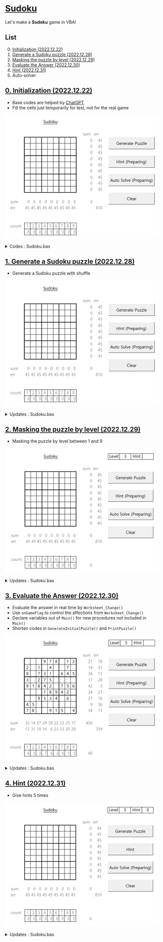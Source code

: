 # [Sudoku](../README.md#sudoku)

Let's make a **Sudoku** game in VBA!


## List

0. [Initialization (2022.12.22)](#0-initialization-20221222)
1. [Generate a Sudoku puzzle (2022.12.28)](#1-generate-a-sudoku-puzzle-20221228)
2. [Masking the puzzle by level (2022.12.29)](#2-masking-the-puzzle-by-level-20221229)
3. [Evaluate the Answer (2022.12.30)](#3-evaluate-the-answer-20221230)
4. [Hint (2022.12.31)](#4-hint-20221231)
5. Auto-solver


## [0. Initialization (2022.12.22)](#list)

  - Base codes are helped by [ChatGPT](https://github.com/kimpro82/MyGame/issues/56#issuecomment-1363135037)
  - Fill the cells just temporarily for test, not for the real game

  ![Initialization](./Images/VBA_Sudoku_Init.gif)

  <details>
    <summary>Codes : Sudoku.bas</summary>

  ```vba
  Option Explicit
  ```
  ```vba
  Private Sub GenerateSudoku()

      ' Set zeroPiont to start 9x9 matrix
      Dim zeroPoint As Range
      Call GetZeroPoint(zeroPoint)

      Dim sudoku(1 To 9, 1 To 9) As Integer

      ' Initialize the Sudoku array with zeros
      Dim i As Integer, j As Integer
      For i = 1 To 9
          For j = 1 To 9
              sudoku(i, j) = 0
          Next j
      Next i

      ' Generate the Sudoku puzzle
      Call GeneratePuzzle(sudoku)

      ' Print the Sudoku puzzle to the sheet
      Call PrintPuzzle(sudoku, zeroPoint)

  End Sub
  ```
  ```vba
  Private Sub GetZeroPoint(ByRef zeroPoint As Range)

      Set zeroPoint = Range("C5")

  End Sub
  ```
  ```vba
  Private Sub GeneratePuzzle(ByRef puzzle As Variant)

      ' Temporary; to be advanced
      Dim i As Integer, j As Integer
      For i = 1 To 9
          For j = 1 To 9
              puzzle(i, j) = Int(Rnd * 9) + 1
          Next j
      Next i

  End Sub
  ```
  ```vba
  Private Sub PrintPuzzle(ByRef puzzle As Variant, ByRef zeroPoint As Range)

      ' Print the puzzle to the sheet
      Dim i As Integer, j As Integer
      For i = 1 To 9
          For j = 1 To 9
              zeroPoint.Offset(i - 1, j - 1).Value = puzzle(i, j)
          Next j
      Next i

  End Sub
  ```
  ```vba
  Private Sub Hint()

      Debug.Print "Hint function is not completed yet"
      ' Debug.Print Me.Name & "() is not completed yet"                           ' Me.Name : "Soduku"

  End Sub
  ```
  ```vba
  Private Sub AutoSolve()

      Debug.Print "Auto Solve function is not completed yet"

  End Sub
  ```
  ```vba
  Private Sub Clear()

      Dim zeroPoint As Range
      Call GetZeroPoint(zeroPoint)

      Dim Rng As Range
      Set Rng = zeroPoint.Resize(9, 9)

      With Rng
          .ClearContents
      End With

  End Sub
  ```
  ```vba
  ' Buttons

  Private Sub btnGenerate_Click()

      Call GenerateSudoku

  End Sub


  Private Sub btnHint_Click()

      Call Hint

  End Sub


  Private Sub btnAutoSolve_Click()

      Call AutoSolve

  End Sub


  Private Sub btnClear_Click()

      Call Clear

  End Sub
  ```
  </details>


## [1. Generate a Sudoku puzzle (2022.12.28)](#list)

  - Generate a Sudoku puzzle with shuffle

  ![Shuffle](./Images/VBA_Sudoku_Shuffle.gif)

  <details>
    <summary>Updates : Sudoku.bas</summary>

  ```vba
  Private Sub GenerateSudoku()

      ' Set zeroPiont to start 9x9 matrix
      Dim zeroPoint As Range
      Call GetZeroPoint(zeroPoint)

      ' Initialize the Sudoku array before shuffle
      Dim sudoku(1 To 9, 1 To 9) As Integer
      Call GenerateInitialPuzzle(sudoku)

      ' Shuffle the puzzle
      Call ShufflePuzzle(sudoku)

      ' Print the Sudoku puzzle to the sheet
      Call PrintPuzzle(sudoku, zeroPoint)

  End Sub
  ```
  ```vba
  Private Sub GenerateInitialPuzzle(ByRef puzzle As Variant)

      ' Update (2022.12.28); it seems not minimized but anyway works
      Dim i As Integer, j As Integer, starting As Integer
      For i = 1 To 9
          If i < 4 Then
              starting = (i - 1) * 3 Mod 9
          ElseIf i < 7 Then
              starting = ((i - 1) * 3 + 1) Mod 9
          Else
              starting = ((i - 1) * 3 + 2) Mod 9
          End If

          For j = 1 To 9
              puzzle(i, j) = (starting + j - 1) Mod 9 + 1
          Next j
      Next i

  End Sub
  ```
  ```vba
  Private Sub ShufflePuzzle(ByRef puzzle As Variant)

      Dim n As Integer
      n = 100

      Dim i As Integer, j As Integer
      Dim a As Integer, b As Integer, temp(1 To 9) As Integer
      For i = 1 To n
          a = Int(Rnd * 9) + 1
          b = Int((a - 1) / 3) * 3 + Int(Rnd * 3) + 1                             ' quite proud code …… !

          For j = 1 To 9
              If i Mod 2 = 0 Then
                  temp(j) = puzzle(a, j)
                  puzzle(a, j) = puzzle(b, j)
                  puzzle(b, j) = temp(j)
              Else
                  temp(j) = puzzle(j, a)
                  puzzle(j, a) = puzzle(j, b)
                  puzzle(j, b) = temp(j)
              End If
          Next j
      Next i

  End Sub
  ```
  </details>


## [2. Masking the puzzle by level (2022.12.29)](#list)

  - Masking the puzzle by level between 1 and 9

  ![Shuffle](./Images/VBA_Sudoku_Masking.gif)

  <details>
    <summary>Updates : Sudoku.bas</summary>

  ```vba
  Private Sub GenerateSudoku()

      ' Set parameters
      Dim zeroPoint As Range, level As Integer, hintNum As Integer
      Call GetZeroPoint(zeroPoint)                                                ' Set zeroPiont to start 9x9 matrix
      Call GetLevel(level)                                                        ' Set level to determine how much masking
      Call GetHintNum(hintNum)                                                    ' Set the number how much hints are given

      ' Initialize the Sudoku array before shuffle
      Dim sudoku(1 To 9, 1 To 9) As Integer
      Call GenerateInitialPuzzle(sudoku)

      ' Shuffle the puzzle
      Call ShufflePuzzle(sudoku)

      ' Masking the puzzle by the level
      Dim sudokuMask(1 To 9, 1 To 9) As Integer
      Call MaskingPuzzle(sudoku, sudokuMask, level)

      ' Print the Sudoku puzzle to the sheet
      Call PrintPuzzle(sudokuMask, zeroPoint)

  End Sub
  ```
  ```vba
  Private Sub GetLevel(ByRef level As Integer)

      level = Range("R2")

  End Sub
  ```
  ```vba
  Private Sub GetHintNum(ByRef hintNum As Integer)

      hintNum = Range("V2")

  End Sub
  ```
  ```vba
  Private Sub MaskingPuzzle(ByRef puzzle As Variant, ByRef puzzleMask As Variant, ByRef level As Integer)

      Dim i As Integer, j As Integer
      For i = 1 To 9
          For j = 1 To 9
              If Int(Rnd * 10) >= level Then
                  puzzleMask(i, j) = puzzle(i, j)
              Else
                  puzzleMask(i, j) = 0
              End If
          Next j
      Next i

  End Sub
  ```
  ```vba
  Private Sub PrintPuzzle(ByRef puzzle As Variant, ByRef zeroPoint As Range)

      ' Print the puzzle to the sheet
      Dim i As Integer, j As Integer
      For i = 1 To 9
          For j = 1 To 9
              If puzzle(i, j) <> 0 Then
                  zeroPoint.Offset(i - 1, j - 1).Value = puzzle(i, j)
              Else
                  zeroPoint.Offset(i - 1, j - 1).Value = ""
              End If
          Next j
      Next i

  End Sub
  ```
  </details>


## [3. Evaluate the Answer (2022.12.30)](#list)

  - Evaluate the answer in real time by `Worksheet_Change()`
  - Use `onGameFlag` to control the affections from `Worksheet_Change()`
  - Declare variables out of `Main()` for new procedures not included in `Main()`
  - Shorten codes in `GenerateInitialPuzzle()` and `PrintPuzzle()`

  ![Evaluation](./Images/VBA_Sudoku_Evaluate.gif)

  <details>
    <summary>Updates : Sudoku.bas</summary>

  ```vba
  ' Update (2022.12.30) : Move the Declaration locations out of Main()
  Private Sudoku(1 To 9, 1 To 9)      As Integer
  Private sudokuMask(1 To 9, 1 To 9)  As Integer
  Private sudokuAnswer()              As Integer                                  ' The new array should not be fixed

  Private zeroPoint                   As Range                                    ' zeroPiont     : to start 9x9 matrix
  Private level                       As Integer                                  ' level         : determine how much masking
  Private hintNum                     As Integer                                  ' hintNum       : the number how much hints are given
  Private onGameFlag                  As Boolean                                  ' onGameFlag    : do not run intersect() when False
  ```
  ```vba
  ' Update (2022.12.30) : Rename GenerateSudoku() to Main()
  Private Sub Main()

      ' Set parameters
      Call SetParameters(zeroPoint, level, hintNum)

      ' Initialize the Sudoku array before shuffle
      Call GenerateInitialPuzzle(Sudoku)

      ' Shuffle the puzzle
      Call ShufflePuzzle(Sudoku)

      ' Masking the puzzle by the level
      Call MaskingPuzzle(Sudoku, sudokuMask, level)

      ' Evaluate the answer
      sudokuAnswer = sudokuMask
      ' EvaluatePuzzle() runs through Worksheet_Change()

      ' Print the Sudoku puzzle to the sheet
      onGameFlag = False
          Call PrintPuzzle(sudokuAnswer, zeroPoint)
      onGameFlag = True

  End Sub
  ```
  ```vba
  ' Update (2022.12.30) : Merge 3 procedures for each parameter
  Private Sub SetParameters(ByRef zeroPoint As Range, ByRef level As Integer, ByRef hintNum As Integer)

      Set zeroPoint = Range("C5")
      level = Range("R2")
      hintNum = Range("V2")

  End Sub
  ```
  ```vba
  Private Sub GenerateInitialPuzzle(ByRef puzzle As Variant)

      zeroPoint.Offset(-1, 0).Value = ""

      
      Dim i As Integer, j As Integer, starting As Integer
      For i = 1 To 9
          ' Update (2022.12.30) : More compact code
          starting = (i - 1) * 3 Mod 9 + (i - 1) / 3

  '        Old Ver. (2022.12.28) : it seems not minimized but anyway works
  '        If i < 4 Then
  '            starting = (i - 1) * 3 Mod 9
  '        ElseIf i < 7 Then
  '            starting = ((i - 1) * 3 + 1) Mod 9
  '        Else
  '            starting = ((i - 1) * 3 + 2) Mod 9
  '        End If

          For j = 1 To 9
              puzzle(i, j) = (starting + j - 1) Mod 9 + 1
          Next j
      Next i

  End Sub
  ```
  ```vba
  ' Update (2022.12.30) : Update the SudokuAnswer at once
  Private Sub PrintPuzzle(ByRef puzzle As Variant, ByRef zeroPoint As Range)

      ' Print the puzzle to the sheet
      onGameFlag = False
          zeroPoint.Resize(9, 9).Value = puzzle
      onGameFlag = True

  '    ' Old Ver.
  '    Dim i As Integer, j As Integer
  '    For i = 1 To 9
  '        For j = 1 To 9
  '            If puzzle(i, j) <> 0 Then
  '                zeroPoint.Offset(i - 1, j - 1).Value = puzzle(i, j)
  '            Else
  '                zeroPoint.Offset(i - 1, j - 1).Value = ""
  '            End If
  '        Next j
  '    Next i

  End Sub
  ```
  ```vba
  ' Update (2022.12.30)
  Private Sub Clear()

      Dim Rng As Range
      Set Rng = zeroPoint.Resize(9, 9)
      ' Debug.Print Rng.Address                                                   ' ok

      onGameFlag = False
          Rng.ClearContents
          zeroPoint.Offset(-1, 0).Value = ""
      onGameFlag = True

  End Sub
  ```
  ```vba
  ' Update (2022.12.30)
  Private Sub Worksheet_Change(ByVal Target As Range)

      If (onGameFlag = True) And (Not Intersect(zeroPoint.Resize(9, 9), Target) Is Nothing) Then
          ' Debug.Print Target.Address                                            ' ok
          Call EvaluatePuzzle(Target.Address)
          Call PrintPuzzle(sudokuAnswer, zeroPoint)
      End If

  End Sub
  ```
  ```vba
  ' Update (2022.12.30)
  Private Sub EvaluatePuzzle(ByRef ChangedCell As String)

      ' Debug.Print ChangedCell                                                   ' ok
      Dim i As Integer, j As Integer, ans As Integer
      i = Range(ChangedCell).Row - zeroPoint.Row + 1
      j = Range(ChangedCell).Column - zeroPoint.Column + 1
      ans = Range(ChangedCell).Value
      ' Debug.Print i & j & ans                                                   ' ok

      If Sudoku(i, j) = Range(ChangedCell).Value Then
          zeroPoint.Offset(-1, 0).Value = "Correct!"
          sudokuAnswer(i, j) = Range(ChangedCell).Value
      Else
          zeroPoint.Offset(-1, 0).Value = "(" & i & ", " & j & ") is not " & ans & "!"
      End If

  End Sub
  ```
  </details>


## [4. Hint (2022.12.31)](#list)

  - Give hints 5 times

  ![Hints](./Images/VBA_Sudoku_Hint.gif)

  <details>
    <summary>Updates : Sudoku.bas</summary>

  ```vba
  ' Update (2022.12.31)
  Private Sub Hint(ByRef puzzle As Variant, ByRef puzzleAnswer As Variant, ByRef zeroPoint As Range)

      If hintNum > 0 Then
          Dim i As Integer, j As Integer
          Do
              i = Int(Rnd * 9) + 1
              j = Int(Rnd * 9) + 1
              If puzzleAnswer(i, j) = 0 Then
                  hintFlag = True
                  hintNum = hintNum - 1
                  Range("V2").Value = hintNum                                     ' seems not the best way ……
                  Debug.Print i & j & puzzle(i, j)
                  zeroPoint.Offset(i - 1, j - 1).Value = puzzle(i, j)
                  Exit Do
              End If
          Loop
      End If

  End Sub
  ```
  ```vba
  ' Update (2022.12.30)
  Private Sub EvaluatePuzzle(ByRef ChangedCell As String, ByRef hintFalg As Boolean)

      ' Debug.Print ChangedCell                                                   ' ok
      Dim i As Integer, j As Integer, ans As Integer
      i = Range(ChangedCell).Row - zeroPoint.Row + 1
      j = Range(ChangedCell).Column - zeroPoint.Column + 1
      ans = Range(ChangedCell).Value
      ' Debug.Print i & j & ans                                                   ' ok

      If sudoku(i, j) = Range(ChangedCell).Value Then
          ' Update (2022.12.31) : Differ the message when hint
          If hintFlag = False Then
              zeroPoint.Offset(-1, 0).Value = "Correct!"
          Else
              zeroPoint.Offset(-1, 0).Value = "(" & i & ", " & j & ") is " & ans & "!"
              hintFalg = False
          End If
          sudokuAnswer(i, j) = Range(ChangedCell).Value
      Else
          zeroPoint.Offset(-1, 0).Value = "(" & i & ", " & j & ") is not " & ans & "!"
      End If

  End Sub
  ```
  </details>
